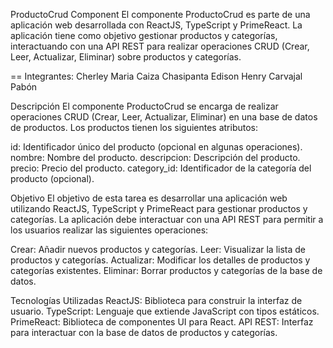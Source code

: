ProductoCrud Component
El componente ProductoCrud es parte de una aplicación web desarrollada con ReactJS, TypeScript y PrimeReact. La aplicación tiene como objetivo gestionar productos y categorías, interactuando con una API REST para realizar operaciones CRUD (Crear, Leer, Actualizar, Eliminar) sobre productos y categorías.

== Integrantes:
Cherley Maria Caiza Chasipanta
Edison Henry Carvajal Pabón

Descripción
El componente ProductoCrud se encarga de realizar operaciones CRUD (Crear, Leer, Actualizar, Eliminar) en una base de datos de productos. Los productos tienen los siguientes atributos:

id: Identificador único del producto (opcional en algunas operaciones).
nombre: Nombre del producto.
descripcion: Descripción del producto.
precio: Precio del producto.
category_id: Identificador de la categoría del producto (opcional).

Objetivo
El objetivo de esta tarea es desarrollar una aplicación web utilizando ReactJS, TypeScript y PrimeReact para gestionar productos y categorías. La aplicación debe interactuar con una API REST para permitir a los usuarios realizar las siguientes operaciones:

Crear: Añadir nuevos productos y categorías.
Leer: Visualizar la lista de productos y categorías.
Actualizar: Modificar los detalles de productos y categorías existentes.
Eliminar: Borrar productos y categorías de la base de datos.

Tecnologías Utilizadas
ReactJS: Biblioteca para construir la interfaz de usuario.
TypeScript: Lenguaje que extiende JavaScript con tipos estáticos.
PrimeReact: Biblioteca de componentes UI para React.
API REST: Interfaz para interactuar con la base de datos de productos y categorías.
